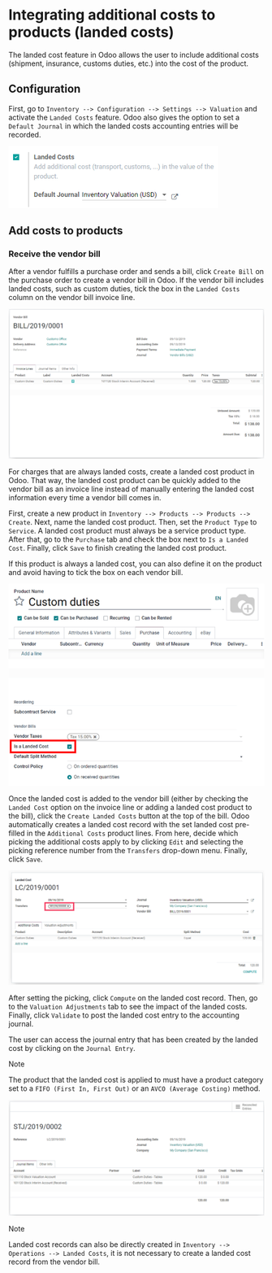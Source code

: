 # Integrating additional costs to products (landed costs)

<div id="inventory/reporting/landed_costs">

The landed cost feature in Odoo allows the user to include additional
costs (shipment, insurance, customs duties, etc.) into the cost of the
product.

</div>

## Configuration

First, go to `Inventory --> Configuration --> Settings --> Valuation`
and activate the `Landed Costs` feature. Odoo also gives the option to
set a `Default
Journal` in which the landed costs accounting entries will be recorded.

<img src="integrating_landed_costs/landed-costs-setting.png"
class="align-center"
alt="Activate the landed cost feature in Inventory settings." />

## Add costs to products

### Receive the vendor bill

After a vendor fulfills a purchase order and sends a bill, click
`Create Bill` on the purchase order to create a vendor bill in Odoo. If
the vendor bill includes landed costs, such as custom duties, tick the
box in the `Landed Costs` column on the vendor bill invoice line.

<img src="integrating_landed_costs/landed-costs-field-vendor-bill.png"
class="align-center"
alt="Enable Landed Costs option on vendor bill line." />

For charges that are always landed costs, create a landed cost product
in Odoo. That way, the landed cost product can be quickly added to the
vendor bill as an invoice line instead of manually entering the landed
cost information every time a vendor bill comes in.

First, create a new product in
`Inventory --> Products --> Products --> Create`. Next, name the landed
cost product. Then, set the `Product Type` to `Service`. A landed cost
product must always be a service product type. After that, go to the
`Purchase` tab and check the box next to `Is a Landed Cost`. Finally,
click `Save` to finish creating the landed cost product.

If this product is always a landed cost, you can also define it on the
product and avoid having to tick the box on each vendor bill.

<img src="integrating_landed_costs/product-is-landed-cost.png"
class="align-center"
alt="Option to define a product as a landed cost." />

Once the landed cost is added to the vendor bill (either by checking the
`Landed Cost` option on the invoice line or adding a landed cost product
to the bill), click the `Create Landed Costs` button at the top of the
bill. Odoo automatically creates a landed cost record with the set
landed cost pre-filled in the `Additional Costs` product lines. From
here, decide which picking the additional costs apply to by clicking
`Edit` and selecting the picking reference number from the `Transfers`
drop-down menu. Finally, click `Save`.

<img src="integrating_landed_costs/warehouse-transfer-landed-costs.png"
class="align-center"
alt="Use a warehouse transfer to cover a landed cost in the accounting journal." />

After setting the picking, click `Compute` on the landed cost record.
Then, go to the `Valuation Adjustments` tab to see the impact of the
landed costs. Finally, click `Validate` to post the landed cost entry to
the accounting journal.

The user can access the journal entry that has been created by the
landed cost by clicking on the `Journal Entry`.

> [!NOTE]
> The product that the landed cost is applied to must have a product
> category set to a `FIFO
> (First In, First Out)` or an `AVCO (Average Costing)` method.

<img src="integrating_landed_costs/landed-cost-journal-entry.png"
class="align-center" alt="Landed cost journal entry" />

> [!NOTE]
> Landed cost records can also be directly created in
> `Inventory --> Operations -->
> Landed Costs`, it is not necessary to create a landed cost record from
> the vendor bill.
